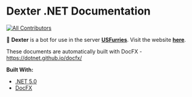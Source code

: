 # Dexter .NET Documentation

[![All Contributors](https://img.shields.io/badge/All_Contributors-1-default.svg?style=flat&logo=github)](https://github.com/Frostrix/Dexter)&nbsp;

💙 **Dexter** is a bot for use in the server [**USFurries**](https://discord.gg/USFurries). Visit the website [**here**](https://us-furries.com).

These documents are automatically built with DocFX - https://dotnet.github.io/docfx/

**Built With:**
- [.NET 5.0](https://dotnet.microsoft.com/download/dotnet/5.0)
- [DocFX](https://dotnet.github.io/docfx/)
